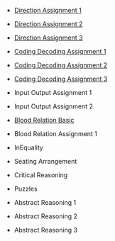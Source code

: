<html>
<head></head>
<body>
	<ul>
	  <li><a href="https://ambarfulzele.github.io/LearnKul---Shamma/Direction1.html">Direction Assignment 1</a></li>
	</ul>
	<ul>
	  <li><a href="https://ambarfulzele.github.io/LearnKul---Shamma/Direction2.html">Direction Assignment 2</a></li>
	</ul>
	<ul>
	  <li><a href="https://ambarfulzele.github.io/LearnKul---Shamma/Direction3.html">Direction Assignment 3</a></li>
	</ul>
	<ul>
	  <li><a href="https://ambarfulzele.github.io/LearnKul---Shamma/CodingDecoding1.html">Coding Decoding Assignment 1</a></li>
	</ul>
	<ul>
	  <li><a href="https://ambarfulzele.github.io/LearnKul---Shamma/CodingDecoding2.html">Coding Decoding Assignment 2</a></li>
	</ul>
	<ul>
	  <li><a href="https://ambarfulzele.github.io/LearnKul---Shamma/CodingDecoding3.html">Coding Decoding Assignment 3</a></li>
	</ul>
	<ul>
	  <li><a href="https://ambarfulzele.github.io/LearnKul---Shamma/InputOutput1.html"></a>Input Output Assignment 1</li>
	</ul>
	<ul>
	  <li><a href="https://ambarfulzele.github.io/LearnKul---Shamma/InputOutput2.html"></a>Input Output Assignment 2</li>
	</ul>
	<ul>
	  <li><a href="https://ambarfulzele.github.io/LearnKul---Shamma/BloodRelationBasic.html">Blood Relation Basic</a></li>
	</ul>
	<ul>
	  <li><a href="https://ambarfulzele.github.io/LearnKul---Shamma/BloodRelation.html"></a>Blood Relation Assignment 1</li>
	</ul>
	<ul>
	  <li><a href="https://ambarfulzele.github.io/LearnKul---Shamma/InEquality.html"></a>InEquality </li>
	</ul>	
	<ul>
	  <li><a href="https://ambarfulzele.github.io/LearnKul---Shamma/SeatingArrangement.html"></a>Seating Arrangement </li>
	</ul>
	<ul>
	  <li><a href="https://ambarfulzele.github.io/LearnKul---Shamma/CriticalReasoning.html"></a>Critical Reasoning </li>
	</ul>
	<ul>
	  <li><a href="https://ambarfulzele.github.io/LearnKul---Shamma/Puzzles.html"></a>Puzzles </li>
	</ul>
	<ul>
	  <li><a href="https://ambarfulzele.github.io/LearnKul---Shamma/AbstractReasoning1.html"></a>Abstract Reasoning 1 </li>
	</ul>
	<ul>
	  <li><a href="https://ambarfulzele.github.io/LearnKul---Shamma/AbstractReasoning2.html"></a>Abstract Reasoning 2 </li>
	</ul>
	<ul>
	  <li><a href="https://ambarfulzele.github.io/LearnKul---Shamma/AbstractReasoning3.html"></a>Abstract Reasoning 3 </li>
	</ul>
</body></html>
